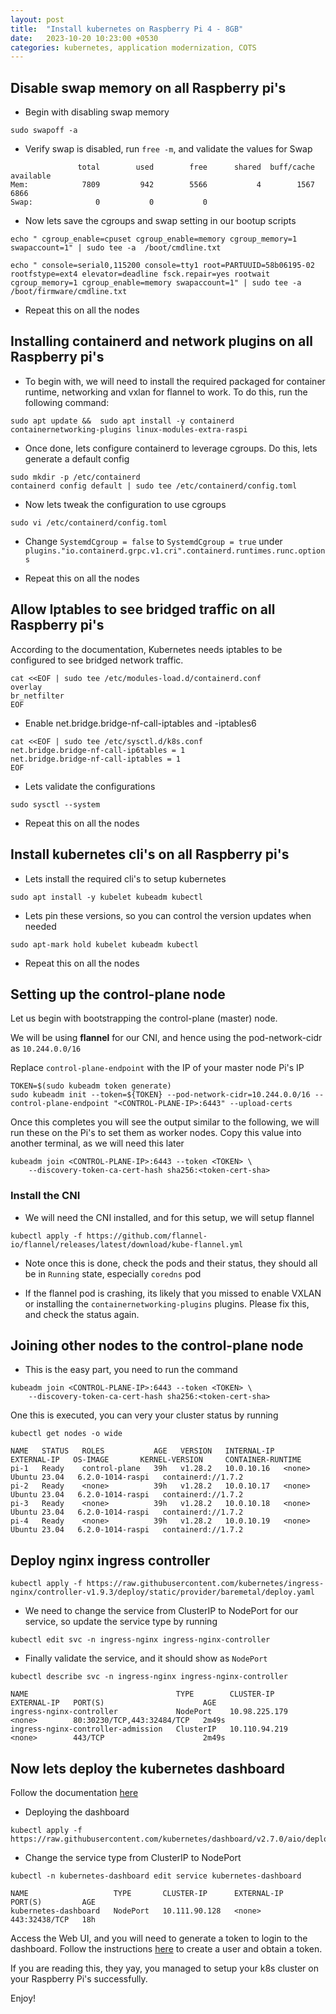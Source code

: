 ```yaml
---
layout: post
title:  "Install kubernetes on Raspberry Pi 4 - 8GB"
date:   2023-10-20 10:23:00 +0530
categories: kubernetes, application modernization, COTS
---
```


## Disable swap memory on all Raspberry pi's
* Begin with disabling swap memory
```
sudo swapoff -a
```

* Verify swap is disabled, run `free -m`, and validate the values for Swap
```
               total        used        free      shared  buff/cache   available
Mem:            7809         942        5566           4        1567        6866
Swap:              0           0           0
```

* Now lets save the cgroups and swap setting in our bootup scripts

```
echo " cgroup_enable=cpuset cgroup_enable=memory cgroup_memory=1 swapaccount=1" | sudo tee -a  /boot/cmdline.txt
```

```
echo " console=serial0,115200 console=tty1 root=PARTUUID=58b06195-02 rootfstype=ext4 elevator=deadline fsck.repair=yes rootwait cgroup_memory=1 cgroup_enable=memory swapaccount=1" | sudo tee -a /boot/firmware/cmdline.txt
```

* Repeat this on all the nodes

## Installing containerd and network plugins on all Raspberry pi's

* To begin with, we will need to install the required packaged for container runtime, networking and vxlan for flannel to work. To do this, run the following command:
```
sudo apt update &&  sudo apt install -y containerd containernetworking-plugins linux-modules-extra-raspi
```

* Once done, lets configure containerd to leverage cgroups. Do this, lets generate a default config
```
sudo mkdir -p /etc/containerd
containerd config default | sudo tee /etc/containerd/config.toml
```

* Now lets tweak the configuration to use cgroups
```
sudo vi /etc/containerd/config.toml
```

* Change `SystemdCgroup = false` to `SystemdCgroup = true` under `plugins."io.containerd.grpc.v1.cri".containerd.runtimes.runc.options`

* Repeat this on all the nodes

## Allow Iptables to see bridged traffic on all Raspberry pi's
According to the documentation, Kubernetes needs iptables to be configured to see bridged network traffic.

```
cat <<EOF | sudo tee /etc/modules-load.d/containerd.conf
overlay
br_netfilter
EOF
```

* Enable net.bridge.bridge-nf-call-iptables and -iptables6

```
cat <<EOF | sudo tee /etc/sysctl.d/k8s.conf 
net.bridge.bridge-nf-call-ip6tables = 1 
net.bridge.bridge-nf-call-iptables = 1 
EOF
```

* Lets validate the configurations
```
sudo sysctl --system
```

* Repeat this on all the nodes

## Install kubernetes cli's on all Raspberry pi's

* Lets install the required cli's to setup kubernetes
```
sudo apt install -y kubelet kubeadm kubectl
```

* Lets pin these versions, so you can control the version updates when needed
```
sudo apt-mark hold kubelet kubeadm kubectl
```

* Repeat this on all the nodes


## Setting up the control-plane node

Let us begin with bootstrapping the control-plane (master) node. 

We will be using **flannel** for our CNI, and hence using the pod-network-cidr as `10.244.0.0/16`

Replace `control-plane-endpoint` with the IP of your master node Pi's IP

```
TOKEN=$(sudo kubeadm token generate)
sudo kubeadm init --token=${TOKEN} --pod-network-cidr=10.244.0.0/16 --control-plane-endpoint "<CONTROL-PLANE-IP>:6443" --upload-certs
```

Once this completes you will see the output similar to the following, we will run these on the Pi's to set them as worker nodes.
Copy this value into another terminal, as we will need this later

```
kubeadm join <CONTROL-PLANE-IP>:6443 --token <TOKEN> \
	--discovery-token-ca-cert-hash sha256:<token-cert-sha>
```

### Install the CNI
* We will need the CNI installed, and for this setup, we will setup flannel

```
kubectl apply -f https://github.com/flannel-io/flannel/releases/latest/download/kube-flannel.yml
```

* Note once this is done, check the pods and their status, they should all be in `Running` state, especially `coredns` pod

* If the flannel pod is crashing, its likely that you missed to enable VXLAN or installing the `containernetworking-plugins` plugins. Please fix this, and check the status again.

## Joining other nodes to the control-plane node
* This is the easy part, you need to run the command

```
kubeadm join <CONTROL-PLANE-IP>:6443 --token <TOKEN> \
	--discovery-token-ca-cert-hash sha256:<token-cert-sha>
```

One this is executed, you can very your cluster status by running 

```
kubectl get nodes -o wide
```

```
NAME   STATUS   ROLES           AGE   VERSION   INTERNAL-IP   EXTERNAL-IP   OS-IMAGE       KERNEL-VERSION     CONTAINER-RUNTIME
pi-1   Ready    control-plane   39h   v1.28.2   10.0.10.16   <none>        Ubuntu 23.04   6.2.0-1014-raspi   containerd://1.7.2
pi-2   Ready    <none>          39h   v1.28.2   10.0.10.17   <none>        Ubuntu 23.04   6.2.0-1014-raspi   containerd://1.7.2
pi-3   Ready    <none>          39h   v1.28.2   10.0.10.18   <none>        Ubuntu 23.04   6.2.0-1014-raspi   containerd://1.7.2
pi-4   Ready    <none>          39h   v1.28.2   10.0.10.19   <none>        Ubuntu 23.04   6.2.0-1014-raspi   containerd://1.7.2
```

## Deploy nginx ingress controller
```
kubectl apply -f https://raw.githubusercontent.com/kubernetes/ingress-nginx/controller-v1.9.3/deploy/static/provider/baremetal/deploy.yaml
```

* We need to change the service from ClusterIP to NodePort for our service, so update the service type by running
```
kubectl edit svc -n ingress-nginx ingress-nginx-controller
```

* Finally validate the service, and it should show as `NodePort`
```
kubectl describe svc -n ingress-nginx ingress-nginx-controller
```

```
NAME                                 TYPE        CLUSTER-IP      EXTERNAL-IP   PORT(S)                      AGE
ingress-nginx-controller             NodePort    10.98.225.179   <none>        80:30230/TCP,443:32484/TCP   2m49s
ingress-nginx-controller-admission   ClusterIP   10.110.94.219   <none>        443/TCP                      2m49s
```

## Now lets deploy the kubernetes dashboard

Follow the documentation [here](https://kubernetes.io/docs/tasks/access-application-cluster/web-ui-dashboard/)

* Deploying the dashboard
```
kubectl apply -f https://raw.githubusercontent.com/kubernetes/dashboard/v2.7.0/aio/deploy/recommended.yaml
```

* Change the service type from ClusterIP to NodePort
```
kubectl -n kubernetes-dashboard edit service kubernetes-dashboard
```

```
NAME                   TYPE       CLUSTER-IP      EXTERNAL-IP   PORT(S)         AGE
kubernetes-dashboard   NodePort   10.111.90.128   <none>        443:32438/TCP   18h
```

Access the Web UI, and you will need to generate a token to login to the dashboard. Follow the instructions [here](https://github.com/kubernetes/dashboard/blob/master/docs/user/access-control/creating-sample-user.md) to create a user and obtain a token.

If you are reading this, they yay, you managed to setup your k8s cluster on your Raspberry Pi's successfully.

Enjoy!

